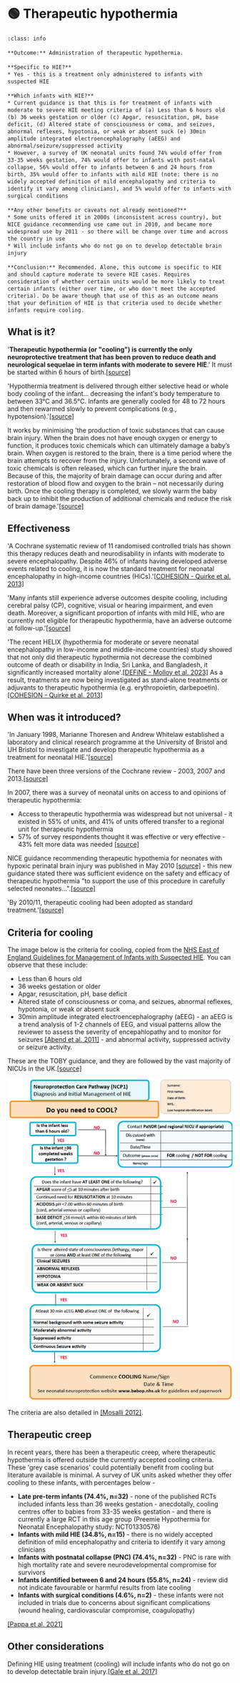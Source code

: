 # 🟢 Therapeutic hypothermia

`````{admonition} Executive summary
:class: info

**Outcome:** Administration of therapeutic hypothermia.

**Specific to HIE?**
* Yes - this is a treatment only administered to infants with suspected HIE

**Which infants with HIE?**
* Current guidance is that this is for treatment of infants with moderate to severe HIE meeting criteria of (a) Less than 6 hours old (b) 36 weeks gestation or older (c) Apgar, resuscitation, pH, base deficit, (d) Altered state of consciousness or coma, and seizues, abnormal reflexes, hypotonia, or weak or absent suck (e) 30min amplitude integrated electroencephalography (aEEG) and abnormal/seizure/suppressed activity
* However, a survey of UK neonatal units found 74% would offer from 33-35 weeks gestation, 74% would offer to infants with post-natal collapse, 56% would offer to infants between 6 and 24 hours from birth, 35% would offer to infants with mild HIE (note: there is no widely accepted definition of mild encephalopathy and criteria to identify it vary among clinicians), and 5% would offer to infants with surgical conditions

**Any other benefits or caveats not already mentioned?**
* Some units offered it in 2000s (inconsistent across country), but NICE guidance recommending use came out in 2010, and became more widespread use by 2011 - so there will be change over time and across the country in use
* Will include infants who do not go on to develop detectable brain injury

**Conclusion:** Recommended. Alone, this outcome is specific to HIE and should capture moderate to severe HIE cases. Requires consideration of whether certain units would be more likely to treat certain infants (either over time, or who don't meet the accepted criteria). Do be aware though that use of this as an outcome means that your definition of HIE is that criteria used to decide whether infants require cooling.
`````

## What is it?

'**Therapeutic hypothermia (or "cooling") is currently the only neuroprotective treatment that has been proven to reduce death and neurological sequelae in term infants with moderate to severe HIE**.' It must be started within 6 hours of birth.[[source]](https://doi.org/10.3390%2Fdiagnostics12030645)

'Hypothermia treatment is delivered through either selective head or whole body cooling of the infant... decreasing the infant's body temperature to between 33°C and 36.5°C. Infants are generally cooled for 48 to 72 hours and then rewarmed slowly to prevent complications (e.g., hypotension).'[[source]](https://doi.org/10.1053%2Fj.nainr.2011.07.004)

It works by minimising 'the production of toxic substances that can cause brain injury. When the brain does not have enough oxygen or energy to function, it produces toxic chemicals which can ultimately damage a baby’s brain. When oxygen is restored to the brain, there is a time period where the brain attempts to recover from the injury. Unfortunately, a second wave of toxic chemicals is often released, which can further injure the brain. Because of this, the majority of brain damage can occur during and after restoration of blood flow and oxygen to the brain – not necessarily during birth. Once the cooling therapy is completed, we slowly warm the baby back up to inhibit the production of additional chemicals and reduce the risk of brain damage.'[[source]](https://utswmed.org/medblog/total-body-cooling-saving-babies-lives-after-emergency-delivery/)

## Effectiveness

'A Cochrane systematic review of 11 randomised controlled trials has shown this therapy reduces death and neurodisability in infants with moderate to severe encephalopathy. Despite 46% of infants having developed adverse events related to cooling, it is now the standard treatment for neonatal encephalopathy in high-income countries (HiCs).'[[COHESION - Quirke et al. 2013]](https://doi.org/10.1038/s41390-023-02938-y)

'Many infants still experience adverse outcomes despite cooling, including cerebral palsy (CP), cognitive, visual or hearing impairment, and even death. Moreover, a significant proportion of infants with mild HIE, who are currently not eligible for therapeutic hypothermia, have an adverse outcome at follow-up.'[[source]](https://doi.org/10.3390%2Fdiagnostics12030645)

'The recent HELIX (hypothermia for moderate or severe neonatal encephalopathy in low-income and middle-income countries) study showed that not only did therapeutic hypothermia not decrease the combined outcome of death or disability in India, Sri Lanka, and Bangladesh, it significantly increased mortality alone'.[[DEFiNE - Molloy et al. 2023]](https://doi.org/10.1038/s41390-023-02775-z) As a result, treatments are now being investigated as stand-alone treatments or adjuvants to therapeutic hypothermia (e.g. erythropoietin, darbepoetin).[[COHESION - Quirke et al. 2013]](https://doi.org/10.1038/s41390-023-02938-y)

## When was it introduced?

'In January 1998, Marianne Thoresen and Andrew Whitelaw established a laboratory and clinical research programme at the University of Bristol and UH Bristol to investigate and develop therapeutic hypothermia as a treatment for neonatal HIE.'[[source]](https://www.uhbristol.nhs.uk/research-innovation/our-research/impact-of-research/therapeutic-hypothermia-(cooling-babies)-to-prevent-brain-damage-and-death-caused-by-lack-of-oxygen/)

There have been three versions of the Cochrane review - 2003, 2007 and 2013.[[source]](https://www.cochranelibrary.com/cdsr/doi/10.1002/14651858.CD003311.pub3/information#versionTable)

In 2007, there was a survey of neonatal units on access to and opinions of therapeutic hypothermia:
* Access to therapeutic hypothermia was widespread but not universal - it existed in 55% of units, and 41% of units offered transfer to a regional unit for therapeutic hypothermia
* 57% of survey respondents thought it was effective or very effective - 43% felt more data was needed [[source]](http://dx.doi.org/10.1111/j.1651-2227.2008.01159.x)

NICE guidance recommending therapeutic hypothemia for neonates with hypoxic perinatal brain injury was published in May 2010 [[source]](https://www.nice.org.uk/guidance/ipg347) - this new guidance stated there was sufficient evidence on the safety and efficacy of therapeutic hypothermia "to support the use of this procedure in carefully selected neonates...".[[source]](https://www.uhbristol.nhs.uk/research-innovation/our-research/impact-of-research/therapeutic-hypothermia-(cooling-babies)-to-prevent-brain-damage-and-death-caused-by-lack-of-oxygen/)

'By 2010/11, therapeutic cooling had been adopted as standard treatment.'[[source]](https://www.uhbristol.nhs.uk/research-innovation/our-research/impact-of-research/therapeutic-hypothermia-(cooling-babies)-to-prevent-brain-damage-and-death-caused-by-lack-of-oxygen/)

## Criteria for cooling

The image below is the criteria for cooling, copied from the [NHS East of England Guidelines for Management of Infants with Suspected HIE](https://www.eoeneonatalpccsicnetwork.nhs.uk/wp-content/uploads/2021/10/HIE-Guideline.pdf). You can observe that these include:
* Less than 6 hours old
* 36 weeks gestation or older
* Apgar, resuscitation, pH, base deficit
* Altered state of consciousness or coma, and seizues, abnormal reflexes, hypotonia, or weak or absent suck
* 30min amplitude integrated electroencephalography (aEEG) -  an aEEG is a trend analysis of 1-2 channels of EEG, and visual patterns allow the reviewer to assess the severity of encepahlopathy and to monitor for seizures [[Abend et al. 2011]](https://doi.org/10.1080/1086508X.2011.11079816) - and abnormal activity, suppressed activity or seizure activity.

These are the TOBY guidance, and they are followed by the vast majority of NICUs in the UK.[[source]](https://www.infantjournal.co.uk/pdf/inf_101_7241.pdf)

![Flow diagram with criteria for cooling](images/cooling_criteria.png 'Criteria for cooling')

The criteria are also detailed in [[Mosalli 2012]](https://doi.org/10.4103/2249-4847.96777).

## Therapeutic creep

In recent years, there has been a therapeutic creep, where therapeutic hypothermia is offered outside the currently accepted cooling criteria. These 'grey case scenarios' could potentially benefit from cooling but literature available is minimal. A survey of UK units asked whether they offer cooling to these infants, with percentages below -
* **Late pre-term infants (74.4%, n=32)** - none of the published RCTs included infants less than 36 weeks gestation - anecdotally, cooling centres offer to babies from 33-35 weeks gestation - and there is currently a large RCT in this age group (Preemie Hypothermia for Neonatal Encephalopathy study: NCT01330576)
* **Infants with mild HIE (34.8%, n=15)** - there is no widely accepted definition of mild encephalopathy and criteria to identify it vary among clinicians
* **Infants with postnatal collapse (PNC) (74.4%, n=32)** - PNC is rare with high mortality rate and severe neurodevelopmental compromise for survivors
* **Infants identified between 6 and 24 hours (55.8%, n=24)** - review did not indicate favourable or harmful results from late cooling
* **Infants with surgical conditions (4.6%, n=2)** - these infants were not included in trials due to concerns about significant complications (wound healing, cardiovascular compromise, coagulopathy)

[[Pappa et al. 2021]](https://www.infantjournal.co.uk/journal_article.html?id=7241)

## Other considerations

Defining HIE using treatment (cooling) will include infants who do not go on to develop detectable brain injury.[[Gale et al. 2017]](https://assets.publishing.service.gov.uk/media/5a82446ced915d74e6236ad3/Report_on_brain_injury_occurring_during_or_soon_after_birth.pdf)
